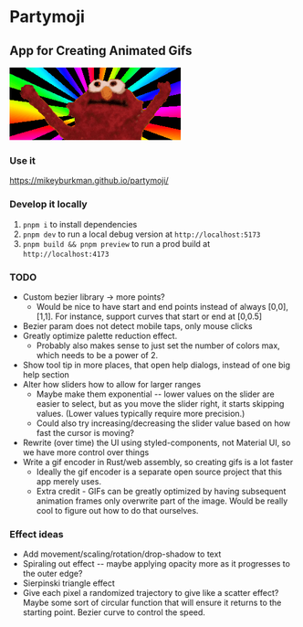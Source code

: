 # Partymoji

## App for Creating Animated Gifs

![Hello-Rainbow](./hellmo-rainbow.gif 'Hellmo Rainbow')

### Use it

https://mikeyburkman.github.io/partymoji/

### Develop it locally

1. `pnpm i` to install dependencies
2. `pnpm dev` to run a local debug version at `http://localhost:5173`
3. `pnpm build && pnpm preview` to run a prod build at `http://localhost:4173`

### TODO

- Custom bezier library -> more points?
  - Would be nice to have start and end points instead of always [0,0],[1,1]. For instance, support curves that start or end at [0,0.5]
- Bezier param does not detect mobile taps, only mouse clicks
- Greatly optimize palette reduction effect.
  - Probably also makes sense to just set the number of colors max, which needs to be a power of 2.
- Show tool tip in more places, that open help dialogs, instead of one big help section
- Alter how sliders how to allow for larger ranges
  - Maybe make them exponential -- lower values on the slider are easier to select, but as you move the slider right, it starts skipping values. (Lower values typically require more precision.)
  - Could also try increasing/decreasing the slider value based on how fast the cursor is moving?
- Rewrite (over time) the UI using styled-components, not Material UI, so we have more control over things
- Write a gif encoder in Rust/web assembly, so creating gifs is a lot faster
  - Ideally the gif encoder is a separate open source project that this app merely uses.
  - Extra credit - GIFs can be greatly optimized by having subsequent animation frames only overwrite part of the image. Would be really cool to figure out how to do that ourselves.

### Effect ideas

- Add movement/scaling/rotation/drop-shadow to text
- Spiraling out effect -- maybe applying opacity more as it progresses to the outer edge?
- Sierpinski triangle effect
- Give each pixel a randomized trajectory to give like a scatter effect? Maybe some sort of circular function that will ensure it returns to the starting point. Bezier curve to control the speed.
